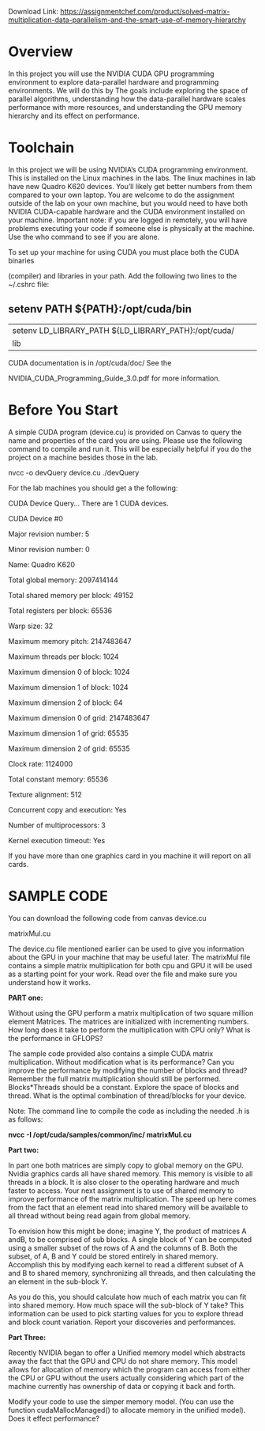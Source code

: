 Download Link: https://assignmentchef.com/product/solved-matrix-multiplication-data-parallelism-and-the-smart-use-of-memory-hierarchy
<br>
<h1>Overview</h1>

In this project you will use the NVIDIA CUDA GPU programming environment to explore data-parallel  hardware and programming environments. We will do this by The goals include exploring the space of parallel algorithms, understanding how the data-parallel hardware scales performance with more resources, and understanding the GPU memory hierarchy and its effect on performance.

<h1>Toolchain</h1>

In this project we will be using NVIDIA’s CUDA programming environment. This is installed on the Linux machines in the labs. The linux machines in lab have new Quadro K620 devices. You’ll likely get better numbers from them compared to your own laptop. You are welcome to do the assignment outside of the lab on your own machine, but you would need to have both NVIDIA CUDA-capable hardware and the CUDA environment installed on your machine. Important note: if you are logged in remotely, you will have problems executing your code if someone else is physically at the machine. Use the who command to see if you are alone.

To set up your machine for using CUDA you must place both the CUDA binaries

(compiler) and libraries in your path. Add the following two lines to the ~/.cshrc file:

<h2>setenv PATH ${PATH}:/opt/cuda/bin</h2>

<table width="630">

 <tbody>

  <tr>

   <td colspan="2" width="630">setenv LD_LIBRARY_PATH ${LD_LIBRARY_PATH}:/opt/cuda/</td>

  </tr>

  <tr>

   <td width="36">lib</td>

   <td width="594"> </td>

  </tr>

 </tbody>

</table>

CUDA documentation is in /opt/cuda/doc/  See the

NVIDIA_CUDA_Programming_Guide_3.0.pdf for more information.

<h1>Before You Start</h1>

A simple CUDA program (device.cu) is provided on Canvas to query the name and properties of the card you are using. Please use the following command to compile and run it. This will be especially helpful if you do the project on a machine besides those in the lab.

nvcc -o devQuery device.cu ./devQuery

For the lab machines you should get a the following:

CUDA Device Query… There are 1 CUDA devices.

CUDA Device #0

Major revision number:         5

Minor revision number:         0

Name:                          Quadro K620

Total global memory:           2097414144

Total shared memory per block: 49152

Total registers per block:     65536

Warp size:                     32

Maximum memory pitch:          2147483647

Maximum threads per block:     1024

Maximum dimension 0 of block:  1024

Maximum dimension 1 of block:  1024

Maximum dimension 2 of block:  64

Maximum dimension 0 of grid:   2147483647

Maximum dimension 1 of grid:   65535

Maximum dimension 2 of grid:   65535

Clock rate:                    1124000

Total constant memory:         65536

Texture alignment:             512

Concurrent copy and execution: Yes

Number of multiprocessors:     3

Kernel execution timeout:      Yes

If you have more than one graphics card in you machine it will report on all cards.

<h1>SAMPLE CODE</h1>

You can download the following code from canvas device.cu

matrixMul.cu

The device.cu file mentioned earlier can be used to give you information about the GPU in your machine that may be useful later. The matrixMul file contains a simple matrix multiplication for both cpu and GPU it will be used as a starting point for your work. Read over the file and make sure you understand how it works.

<strong>PART one:</strong>

Without using the GPU perform a matrix multiplication of two square million element Matrices. The matrices are initialized with incrementing numbers. How long does it take to perform the multiplication with CPU only? What is the performance in GFLOPS?

The sample code provided also contains a simple CUDA matrix multiplication. Without modification what is its performance? Can you improve the performance by modifying the number of blocks and thread? Remember the full matrix multiplication should still be performed. Blocks*Threads should be a constant. Explore the space of blocks and thread. What is the optimal combination of thread/blocks for your device.

Note: The command line to compile the code as including the needed .h is as follows:

<strong>nvcc -I /opt/cuda/samples/common/inc/ matrixMul.cu </strong>

<strong>Part two:</strong>

In part one both matrices are simply copy to global memory on the GPU. Nvidia graphics cards all have shared memory. This memory is visible to all threads in a block. It is also closer to the operating hardware and much faster to access. Your next assignment is to  use of shared memory to improve performance of the matrix multiplication. The speed up here comes from the fact that an element read into shared memory will be available to all thread without being read again from global memory.

To envision how this might be done; imagine Y, the product of matrices A andB, to be comprised of sub blocks. A single block of Y can be computed using a smaller subset of the rows of A and the columns of B. Both the subset, of A, B and Y could be stored entirely in shared memory. Accomplish this by modifying each kernel to read a different subset of A and B to shared memory, synchronizing all threads, and then calculating the an element in the sub-block Y.

As you do this, you should calculate how much of each matrix you can fit into shared memory. How much space will the sub-block of Y take? This information can be used to pick starting values for you to explore thread and block count variation. Report your discoveries and performances.

<strong>Part Three:</strong>

Recently NVIDIA began to offer a Unified memory model which abstracts away the fact that the GPU and CPU do not share memory. This model allows for allocation of memory which the program can access from either the CPU or GPU without the users actually considering which part of the machine currently has ownership of data or copying it back and forth.

Modify your code to use the simper memory model. (You can use the function cudaMallocManaged() to allocate memory in the unified model). Does it effect performance?


